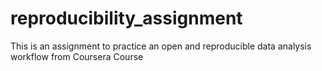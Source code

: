 # reproducibility_assignment
This is an assignment to practice an open and reproducible data analysis workflow from Coursera Course
